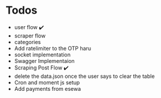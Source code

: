 # Todos

- user flow ✔️
- scraper flow
- categories
- Add ratelimiter to the OTP haru
- socket implementation
- Swagger Implementaion
- Scraping Post Flow ✔️
- delete the data.json once the user says to clear the table
- Cron and moment js setup
- Add payments from esewa
